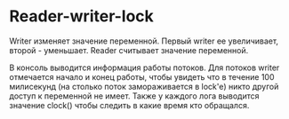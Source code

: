 # Reader-writer-lock

Writer изменяет значение переменной. Первый writer ее увеличивает, второй - уменьшает.
Reader считывает значение переменной.

В консоль выводится информация работы потоков. Для потоков writer отмечается начало и конец работы, чтобы увидеть что в течение 100 милисекунд (на столько поток 
замораживается в lock'e) никто другой доступ к переменной не имеет. Также у каждого лога выводится значение clock() чтобы следить в какие время кто обращался.

